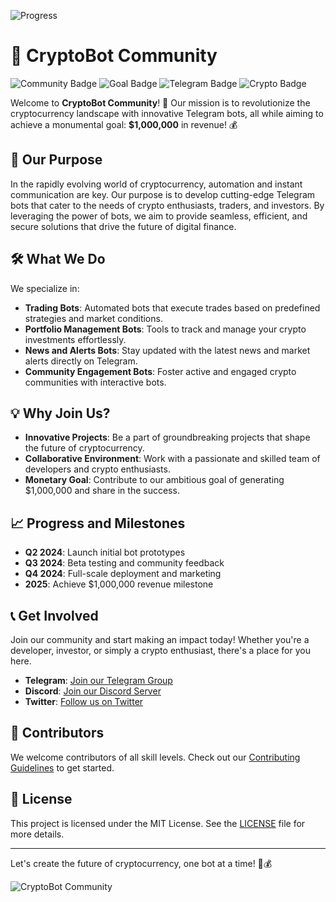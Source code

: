 ![Progress](https://progress-bar.dev/72000/?scale=1000000&title=funds&width=1000&color=babaca&suffix=$)


# 🚀 CryptoBot Community

![Community Badge](https://img.shields.io/badge/Community-Growing-brightgreen)
![Goal Badge](https://img.shields.io/badge/Goal-1M%20Dollars-blue)
![Telegram Badge](https://img.shields.io/badge/Telegram-Bots-yellow)
![Crypto Badge](https://img.shields.io/badge/Crypto-Enabled-orange)

Welcome to **CryptoBot Community**! 🌟 Our mission is to revolutionize the cryptocurrency landscape with innovative Telegram bots, all while aiming to achieve a monumental goal: **$1,000,000** in revenue! 💰

## 🎯 Our Purpose
In the rapidly evolving world of cryptocurrency, automation and instant communication are key. Our purpose is to develop cutting-edge Telegram bots that cater to the needs of crypto enthusiasts, traders, and investors. By leveraging the power of bots, we aim to provide seamless, efficient, and secure solutions that drive the future of digital finance.

## 🛠️ What We Do
We specialize in:
- **Trading Bots**: Automated bots that execute trades based on predefined strategies and market conditions.
- **Portfolio Management Bots**: Tools to track and manage your crypto investments effortlessly.
- **News and Alerts Bots**: Stay updated with the latest news and market alerts directly on Telegram.
- **Community Engagement Bots**: Foster active and engaged crypto communities with interactive bots.

## 💡 Why Join Us?
- **Innovative Projects**: Be a part of groundbreaking projects that shape the future of cryptocurrency.
- **Collaborative Environment**: Work with a passionate and skilled team of developers and crypto enthusiasts.
- **Monetary Goal**: Contribute to our ambitious goal of generating $1,000,000 and share in the success.

## 📈 Progress and Milestones
- **Q2 2024**: Launch initial bot prototypes
- **Q3 2024**: Beta testing and community feedback
- **Q4 2024**: Full-scale deployment and marketing
- **2025**: Achieve $1,000,000 revenue milestone

## 📞 Get Involved
Join our community and start making an impact today! Whether you're a developer, investor, or simply a crypto enthusiast, there's a place for you here.

- **Telegram**: [Join our Telegram Group](https://t.me/joinchat)
- **Discord**: [Join our Discord Server](https://discord.gg/join)
- **Twitter**: [Follow us on Twitter](https://twitter.com/cryptobotcommunity)

## 🤝 Contributors
We welcome contributors of all skill levels. Check out our [Contributing Guidelines](CONTRIBUTING.md) to get started.

## 📝 License
This project is licensed under the MIT License. See the [LICENSE](LICENSE) file for more details.

---

Let's create the future of cryptocurrency, one bot at a time! 🚀💰

![CryptoBot Community](https://img.shields.io/badge/CryptoBot-Community-success)
